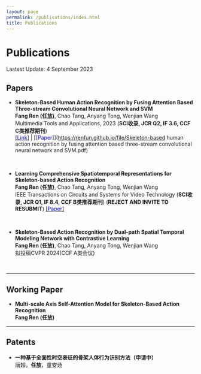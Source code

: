 ```yaml
---
layout: page
permalink: /publications/index.html
title: Publications
---
```


# Publications

Lastest Update: 4 September 2023&nbsp; 


## Papers

- **Skeleton-Based Human Action Recognition by Fusing Attention Based Three-stream Convolutional Neural Network and SVM**<br>
**Fang Ren (任放)**, Chao Tang, Anyang Tong, Wenjian Wang<br>
Multimedia Tools and Applications, 2023 (**SCI收录, JCR Q2, IF 3.6, CCF C类推荐期刊**)<br>
[[<font color='blue'>Link</font>]](https://link.springer.com/article/10.1007/s11042-023-15334-9) | [[<font color='blue'>Paper</font>]](https://renfun.github.io/file/Skeleton-based human action recognition by fusing attention based three-stream convolutional neural network and SVM.pdf)
<br>

- **Learning Comprehensive Spatiotemporal Representations for Skeleton-based Action Recognition**<br>
**Fang Ren (任放)**, Chao Tang, Anyang Tong, Wenjian Wang<br>
IEEE Transactions on Circuits and Systems for Video Technology (**SCI收录, JCR Q1, IF 8.4, CCF B类推荐期刊**) (**REJECT AND INVITE TO RESUBMIT**)
[[<font color='blue'>Paper</font>]](https://renfun.github.io/file/Manuscript.pdf)
<br>

- **Skeleton-Based Action Recognition by Dual-path Spatial Temporal Modeling Network with Contrastive Learning**<br>
**Fang Ren (任放)**, Chao Tang, Anyang Tong, Wenjian Wang<br>
拟投稿CVPR 2024(CCF A类会议)
<br>

---

## Working Paper

- **Multi-scale Axis Self-Attention Model for Skeleton-Based Action Recognition**<br>
**Fang Ren (任放)**<br>

---

## Patents

- **一种基于全面性时空表征的骨架人体行为识别方法（申请中）**<br>
唐超，**任放**，童安炀<br>

<br>

